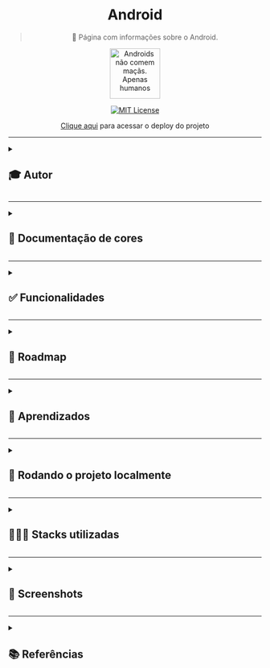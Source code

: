 <div align="center">
  
# Android
  
> 🤖 Página com informações sobre o Android.
  
  <img src="https://user-images.githubusercontent.com/70871620/193432750-af1519f1-b2b3-455b-aa7b-382a42fda6f9.gif" height="100px" title="Androids não comem maçãs. Apenas humanos" />

<br>
  
[![MIT License](https://img.shields.io/badge/License-MIT-green.svg)](https://choosealicense.com/licenses/mit/)
 
[Clique aqui](https://site-responsivo-android.vercel.app/) para acessar o deploy do projeto
  
</div>

---

<details>
<summary><h2>🎓 Autor</h2></summary>

<div align="left">
  
[Matheus Queiroz](https://github.com/matheusqueirozds) |  
:-------------------------:|
 <a href="https://github.com/matheusqueirozds"><img src="https://avatars.githubusercontent.com/u/70871620?v=4" width="100px;" alt="Foto do Matheus Queiroz no GitHub" title="Futuro recebedor de Macs" /></a> |
  
</div>
</details>

---

<details>
<summary><h2>🎨 Documentação de cores</h2></summary>
<div>

| Cor | Hexadecimal |
| :---: | :---: |
| cor 0 | #c5ebd6 |
| cor 1 | #83e1ad | 
| cor 2 | #3ddc84 |
| cor 3 | #2fa866 |
| cor 4 | #1a5c37 |
| cor 5 | #063d1e |

</div>  
</details>

---

<details>
<summary><h2>✅ Funcionalidades</h2></summary>

Seguem as principais features acrescentadas nesse projeto:

-  [x] O site está responsivo
-  [x] As informações estão organizadas por seções
-  [x] O código está indentado e de fácil entendimento para futuras manutenções
-  [x] Foram utilizadas tags específicas do HTML5, explorando diversas possibilidades de formatação do site
-  [x] Existem contéudos de vídeo e imagem no site

</details>  
  
 --- 
 
<details>
<summary><h2>🚫 Roadmap</h2></summary>

Para concluir o projeto ainda pretendo:

-  [ ] Refatorar todo o código, baseado no clean code
-  [ ] Adicionar mais duas página dentro do projeto (Notícias e Contato)
-  [ ] Atualizar a paleta de cores, levando em consideração a experiência do usuário
-  [ ] Melhorar o SEO do site

</details>  
  
 --- 
 
<details>
<summary><h2>🎯 Aprendizados</h2></summary>

Esse foi o meu primeiro projeto, no qual apliquei os conhecimentos básicos adquiridos com HTML e CSS.

</details>    
  
 ---

<details>
<summary><h2>🔄 Rodando o projeto localmente</h2></summary>  
  
Clone o projeto via HTTPS

```bash
  git clone https://github.com/matheusqueirozds/site-responsivo-android.git
```

Entre no diretório do projeto

```bash
  cd site-responsivo-android
```

Inicie o servidor pelo Go Live, disponível após a intalação da extensão Live Server ([clique aqui](https://marketplace.visualstudio.com/items?itemName=ritwickdey.LiveServer) para baixar a extensão)

![image](https://user-images.githubusercontent.com/70871620/193433021-eda88178-eec1-4580-a768-0408298cb70e.png)

</details>  

 --- 
 
<details>
<summary><h2>🤹🏾‍♂️ Stacks utilizadas</h2></summary>
  
- HTML e CSS
  
</details>   

 --- 
 
<details>
<summary><h2>🔳 Screenshots</h2></summary>

<div align="center">

| Home |
| --- |
| <img src="https://user-images.githubusercontent.com/70871620/193433467-cb69626d-0ab0-4135-82dc-a25ce107fc4e.jpeg" max-width="1220px" title="Site responsivo Android, feito por Matheus Queiroz"/> |
 
</div>
</details>

---

<details>
<summary><h2>📚 Referências</h2></summary>

- [Curso de HMTL e CSS - Prof. Gustavo Guanabara](https://github.com/gustavoguanabara/html-css)
- [Dan Morrill shows us the Android mascot that almost was](https://androidcommunity.com/dan-morrill-shows-us-the-android-mascot-that-almost-was-20130103/)
- [Irina Blok](https://www.irinablok.com/)
- [The next evolution of Android](https://www.youtube.com/watch?v=l2UDgpLz20M)
</details>
